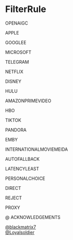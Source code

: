 # FilterRule
OPENAIGC

APPLE

GOOGLEE

MICROSOFT

TELEGRAM

NETFLIX

DISNEY

HULU

AMAZONPRIMEVIDEO

HBO

TIKTOK

PANDORA

EMBY

INTERNATIONALMOVIEMEIDA

AUTOFALLBACK

LATENCYLEAST

PERSONALCHOICE

DIRECT

REJECT

PROXY


@ ACKNOWLEDGEMENTS

[@blackmatrix7](https://github.com/blackmatrix7/ios_rule_script/tree/master) 
<br>
[@Loyalsoldier](https://github.com/Loyalsoldier/clash-rules)
